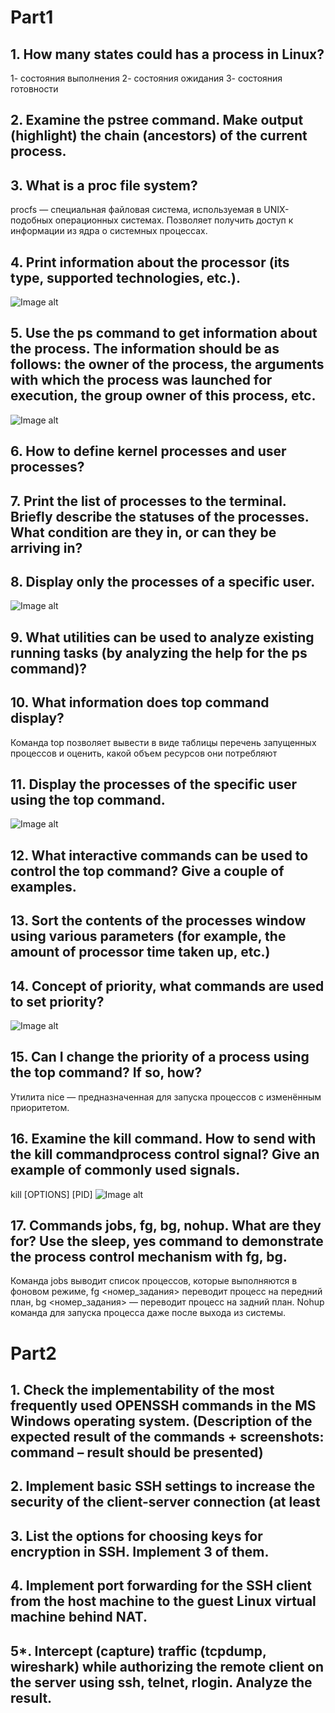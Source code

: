 # Part1
## 1. How many states could has a process in Linux?
1- состояния выполнения
2- состояния ожидания
3- состояния готовности

## 2. Examine the pstree command. Make output (highlight) the chain (ancestors) of the current process.


## 3. What is a proc file system?
procfs — специальная файловая система, используемая в UNIX-подобных операционных системах. Позволяет получить доступ к информации из ядра о системных процессах.

## 4. Print information about the processor (its type, supported technologies, etc.).
![Image alt](https://github.com/00Kuntsov00/DevOps_online_Kyiv_2021Q3/raw/develop/m5/task5.3/screenshots/5.3_1.png)

## 5. Use the ps command to get information about the process. The information should be as follows: the owner of the process, the arguments with which the process was launched for execution, the group owner of this process, etc. 
![Image alt](https://github.com/00Kuntsov00/DevOps_online_Kyiv_2021Q3/raw/develop/m5/task5.3/screenshots/5.3_2.png)

## 6. How to define kernel processes and user processes?


## 7. Print the list of processes to the terminal. Briefly describe the statuses of the processes. What condition are they in, or can they be arriving in?


## 8. Display only the processes of a specific user. 
![Image alt](https://github.com/00Kuntsov00/DevOps_online_Kyiv_2021Q3/raw/develop/m5/task5.3/screenshots/5.3_7.png)

## 9. What utilities can be used to analyze existing running tasks (by analyzing the help for the ps command)?


## 10. What information does top command display?
Команда top позволяет вывести в виде таблицы перечень запущенных процессов и оценить, какой объем ресурсов они потребляют

## 11. Display the processes of the specific user using the top command.
![Image alt](https://github.com/00Kuntsov00/DevOps_online_Kyiv_2021Q3/raw/develop/m5/task5.3/screenshots/5.3_4.png)

## 12. What interactive commands can be used to control the top command? Give a couple of examples.


## 13. Sort the contents of the processes window using various parameters (for example, the amount of processor time taken up, etc.)


## 14. Concept of priority, what commands are used to set priority?
![Image alt](https://github.com/00Kuntsov00/DevOps_online_Kyiv_2021Q3/raw/develop/m5/task5.3/screenshots/5.3_6.png)

## 15. Can I change the priority of a process using the top command? If so, how?
Утилита nice — предназначенная для запуска процессов с изменённым приоритетом.

## 16. Examine the kill command. How to send with the kill commandprocess control signal? Give an example of commonly used signals.
kill [OPTIONS] [PID]
![Image alt](https://github.com/00Kuntsov00/DevOps_online_Kyiv_2021Q3/raw/develop/m5/task5.3/screenshots/5.3_8.png)

## 17. Commands jobs, fg, bg, nohup. What are they for? Use the sleep, yes command to demonstrate the process control mechanism with fg, bg.
Команда jobs выводит список процессов, которые выполняются в фоновом режиме,
fg <номер_задания> переводит процесс на передний план,
bg <номер_задания> — переводит процесс на задний план.
Nohup команда для запуска процесса даже после выхода из системы.

# Part2
## 1. Check the implementability of the most frequently used OPENSSH commands in the MS Windows operating system. (Description of the expected result of the commands + screenshots: command – result should be presented)


## 2. Implement basic SSH settings to increase the security of the client-server connection (at least 


## 3. List the options for choosing keys for encryption in SSH. Implement 3 of them.


## 4. Implement port forwarding for the SSH client from the host machine to the guest Linux virtual machine behind NAT.


## 5*. Intercept (capture) traffic (tcpdump, wireshark) while authorizing the remote client on the server using ssh, telnet, rlogin. Analyze the result. 
